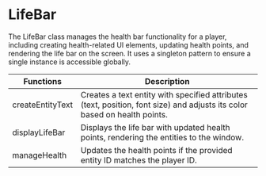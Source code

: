 # LifeBar

The LifeBar class manages the health bar functionality for a player, including creating health-related UI elements, updating health points, and rendering the life bar on the screen. It uses a singleton pattern to ensure a single instance is accessible globally.

| Functions                          | Description                                                                                       |
|-------------------------------------|---------------------------------------------------------------------------------------------------|
| createEntityText           | Creates a text entity with specified attributes (text, position, font size) and adjusts its color based on health points. |
| displayLifeBar             | Displays the life bar with updated health points, rendering the entities to the window.           |
| manageHealth               | Updates the health points if the provided entity ID matches the player ID.                       |